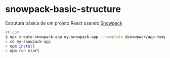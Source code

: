 # snowpack-basic-structure
Estrutura básica de um projeto React usando 
[Snowpack](https://www.snowpack.dev/)

```bash
## npm
$ npx create-snowpack-app my-snowpack-app --template @snowpack/app-template-minimal
> cd my-snowpack-app
> npm install
> npm run start
```
